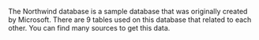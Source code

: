 The Northwind database is a sample database that was originally created by Microsoft. There are 9 tables used on this database that related to each other. You can find many sources to get this data.

